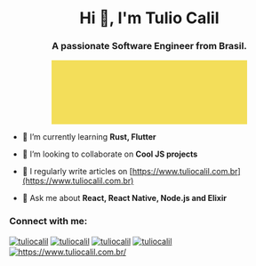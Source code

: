 <h1 align="center">Hi 👋, I'm Tulio Calil</h1>
<h3 align="center">A passionate Software Engineer from Brasil.</h3>

<p align="center">
<img align="center" src="assets/animation.gif" alt="tuliocalil" width="70%" />
</p>

- 🌱 I’m currently learning **Rust, Flutter**

- 👯 I’m looking to collaborate on **Cool JS projects**

- 📝 I regularly write articles on [https://www.tuliocalil.com.br](https://www.tuliocalil.com.br)

- 💬 Ask me about **React, React Native, Node.js and Elixir**


<h3 align="left">Connect with me:</h3>
<p align="left">
<a href="https://dev.to/tuliocalil" target="blank"><img align="center" src="https://raw.githubusercontent.com/rahuldkjain/github-profile-readme-generator/master/src/images/icons/Social/devto.svg" alt="tuliocalil" height="30" width="40" /></a>
<a href="https://twitter.com/tuliocalil" target="blank"><img align="center" src="https://raw.githubusercontent.com/rahuldkjain/github-profile-readme-generator/master/src/images/icons/Social/twitter.svg" alt="tuliocalil" height="30" width="40" /></a>
<a href="https://linkedin.com/in/tuliocalil" target="blank"><img align="center" src="https://raw.githubusercontent.com/rahuldkjain/github-profile-readme-generator/master/src/images/icons/Social/linked-in-alt.svg" alt="tuliocalil" height="30" width="40" /></a>
<a href="https://www.youtube.com/c/tuliocalil" target="blank"><img align="center" src="https://raw.githubusercontent.com/rahuldkjain/github-profile-readme-generator/master/src/images/icons/Social/youtube.svg" alt="tuliocalil" height="30" width="40" /></a>
<a href="/https://www.tuliocalil.com.br/" target="blank"><img align="center" src="https://raw.githubusercontent.com/rahuldkjain/github-profile-readme-generator/master/src/images/icons/Social/rss.svg" alt="https://www.tuliocalil.com.br/" height="30" width="40" /></a>
</p>



